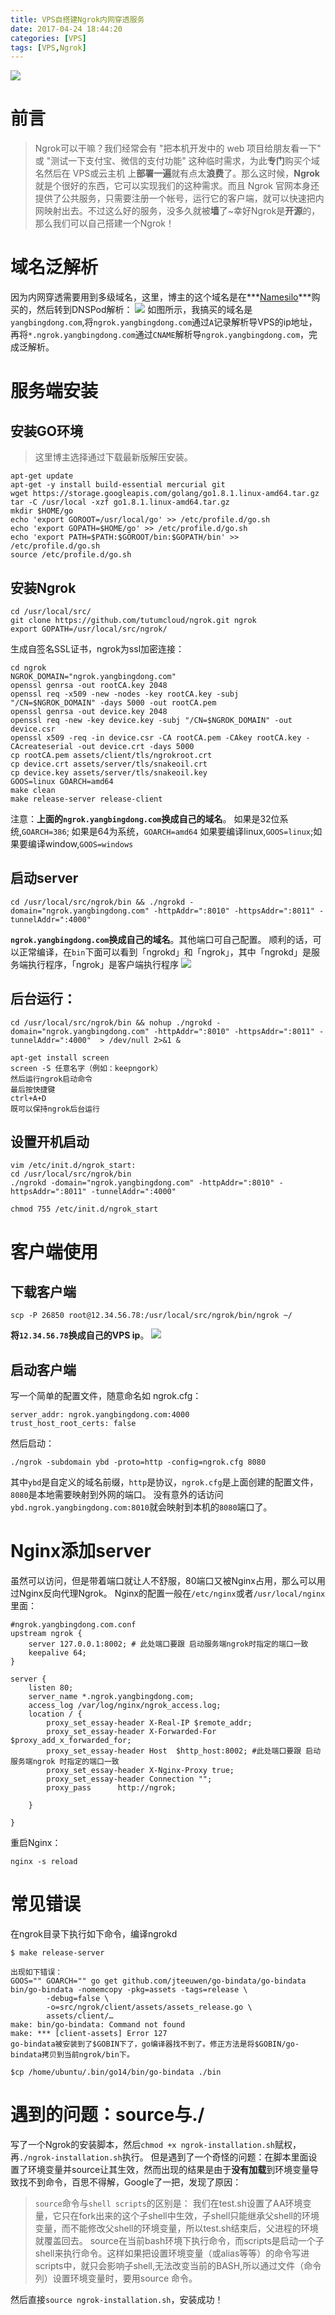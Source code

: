 ```yaml
---
title: VPS自搭建Ngrok内网穿透服务
date: 2017-04-24 18:44:20
categories: [VPS]
tags: [VPS,Ngrok]
---
```

![](http://ojoba1c98.bkt.clouddn.com/ngrok.png)
# 前言
> Ngrok可以干嘛？我们经常会有 "把本机开发中的 web 项目给朋友看一下" 或 "测试一下支付宝、微信的支付功能" 这种临时需求，为此**专门**购买个域名然后在 VPS或云主机 上**部署一遍**就有点太**浪费**了。那么这时候，**Ngrok**就是个很好的东西，它可以实现我们的这种需求。而且 Ngrok 官网本身还提供了公共服务，只需要注册一个帐号，运行它的客户端，就可以快速把内网映射出去。不过这么好的服务，没多久就被**墙**了~幸好Ngrok是**开源**的，那么我们可以自己搭建一个Ngrok！

<!--more-->
# 域名泛解析
因为内网穿透需要用到多级域名，这里，博主的这个域名是在***[Namesilo](https://www.namesilo.com/)***购买的，然后转到DNSPod解析：
![](http://ojoba1c98.bkt.clouddn.com/DNSPod.png)
如图所示，我搞买的域名是`yangbingdong.com`,将`ngrok.yangbingdong.com`通过`A`记录解析导VPS的ip地址，再将`*.ngrok.yangbingdong.com`通过`CNAME`解析导`ngrok.yangbingdong.com`，完成泛解析。

# 服务端安装
## 安装GO环境
> 这里博主选择通过下载最新版解压安装。
```shell
apt-get update
apt-get -y install build-essential mercurial git
wget https://storage.googleapis.com/golang/go1.8.1.linux-amd64.tar.gz
tar -C /usr/local -xzf go1.8.1.linux-amd64.tar.gz
mkdir $HOME/go
echo 'export GOROOT=/usr/local/go' >> /etc/profile.d/go.sh
echo 'export GOPATH=$HOME/go' >> /etc/profile.d/go.sh
echo 'export PATH=$PATH:$GOROOT/bin:$GOPATH/bin' >> /etc/profile.d/go.sh
source /etc/profile.d/go.sh
```

## 安装Ngrok
```shell
cd /usr/local/src/
git clone https://github.com/tutumcloud/ngrok.git ngrok
export GOPATH=/usr/local/src/ngrok/
```
生成自签名SSL证书，ngrok为ssl加密连接：
```shell
cd ngrok
NGROK_DOMAIN="ngrok.yangbingdong.com"
openssl genrsa -out rootCA.key 2048
openssl req -x509 -new -nodes -key rootCA.key -subj "/CN=$NGROK_DOMAIN" -days 5000 -out rootCA.pem
openssl genrsa -out device.key 2048
openssl req -new -key device.key -subj "/CN=$NGROK_DOMAIN" -out device.csr
openssl x509 -req -in device.csr -CA rootCA.pem -CAkey rootCA.key -CAcreateserial -out device.crt -days 5000
cp rootCA.pem assets/client/tls/ngrokroot.crt
cp device.crt assets/server/tls/snakeoil.crt 
cp device.key assets/server/tls/snakeoil.key
GOOS=linux GOARCH=amd64
make clean
make release-server release-client
```
注意：**上面的`ngrok.yangbingdong.com`换成自己的域名**。
如果是32位系统,`GOARCH=386`; 如果是64为系统，`GOARCH=amd64`
如果要编译linux,`GOOS=linux`;如果要编译window,`GOOS=windows`

## 启动server
```shell
cd /usr/local/src/ngrok/bin && ./ngrokd -domain="ngrok.yangbingdong.com" -httpAddr=":8010" -httpsAddr=":8011" -tunnelAddr=":4000"
```
**`ngrok.yangbingdong.com`换成自己的域名**。其他端口可自己配置。
顺利的话，可以正常编译，在`bin`下面可以看到「ngrokd」和「ngrok」，其中「ngrokd」是服务端执行程序，「ngrok」是客户端执行程序
![](http://ojoba1c98.bkt.clouddn.com/ngrok-server-startup.png)

## 后台运行：
```shell
cd /usr/local/src/ngrok/bin && nohup ./ngrokd -domain="ngrok.yangbingdong.com" -httpAddr=":8010" -httpsAddr=":8011" -tunnelAddr=":4000"  > /dev/null 2>&1 &
```

```shell
apt-get install screen
screen -S 任意名字（例如：keepngork）
然后运行ngrok启动命令
最后按快捷键
ctrl+A+D
既可以保持ngrok后台运行
```

## 设置开机启动
```shell
vim /etc/init.d/ngrok_start:
cd /usr/local/src/ngrok/bin
./ngrokd -domain="ngrok.yangbingdong.com" -httpAddr=":8010" -httpsAddr=":8011" -tunnelAddr=":4000"

chmod 755 /etc/init.d/ngrok_start
```

# 客户端使用
## 下载客户端
```shell
scp -P 26850 root@12.34.56.78:/usr/local/src/ngrok/bin/ngrok ~/
```
**将`12.34.56.78`换成自己的VPS ip**。
![](http://ojoba1c98.bkt.clouddn.com/ngrok-client-startup.png)


## 启动客户端
写一个简单的配置文件，随意命名如 ngrok.cfg：
```
server_addr: ngrok.yangbingdong.com:4000
trust_host_root_certs: false
```
然后启动：
```
./ngrok -subdomain ybd -proto=http -config=ngrok.cfg 8080
```
其中`ybd`是自定义的域名前缀，`http`是协议，`ngrok.cfg`是上面创建的配置文件，`8080`是本地需要映射到外网的端口。
没有意外的话访问`ybd.ngrok.yangbingdong.com:8010`就会映射到本机的`8080`端口了。

# Nginx添加server
虽然可以访问，但是带着端口就让人不舒服，80端口又被Nginx占用，那么可以用过Nginx反向代理Ngrok。
Nginx的配置一般在`/etc/nginx`或者`/usr/local/nginx`里面：
```
#ngrok.yangbingdong.com.conf
upstream ngrok {
    server 127.0.0.1:8002; # 此处端口要跟 启动服务端ngrok时指定的端口一致
    keepalive 64;
}

server {
    listen 80;
    server_name *.ngrok.yangbingdong.com;
    access_log /var/log/nginx/ngrok_access.log;
    location / {
        proxy_set_essay-header X-Real-IP $remote_addr;
        proxy_set_essay-header X-Forwarded-For $proxy_add_x_forwarded_for;
        proxy_set_essay-header Host  $http_host:8002; #此处端口要跟 启动服务端ngrok 时指定的端口一致
        proxy_set_essay-header X-Nginx-Proxy true;
        proxy_set_essay-header Connection "";
        proxy_pass      http://ngrok;

    }

}
```

重启Nginx：
```shell
nginx -s reload 
```

# 常见错误
在ngrok目录下执行如下命令，编译ngrokd
```
$ make release-server

出现如下错误：
GOOS="" GOARCH="" go get github.com/jteeuwen/go-bindata/go-bindata
bin/go-bindata -nomemcopy -pkg=assets -tags=release \
        -debug=false \
        -o=src/ngrok/client/assets/assets_release.go \
        assets/client/…
make: bin/go-bindata: Command not found
make: *** [client-assets] Error 127
go-bindata被安装到了$GOBIN下了，go编译器找不到了。修正方法是将$GOBIN/go-bindata拷贝到当前ngrok/bin下。

$cp /home/ubuntu/.bin/go14/bin/go-bindata ./bin
```

# 遇到的问题：source与./
写了一个Ngrok的安装脚本，然后`chmod +x ngrok-installation.sh`赋权，再`./ngrok-installation.sh`执行。
但是遇到了一个奇怪的问题：在脚本里面设置了环境变量并source让其生效，然而出现的结果是由于**没有加载**到环境变量导致找不到命令，百思不得解，Google了一把，发现了原因：
>`source`命令与`shell scripts`的区别是：
>我们在test.sh设置了AA环境变量，它只在fork出来的这个子shell中生效，子shell只能继承父shell的环境变量，而不能修改父shell的环境变量，所以test.sh结束后，父进程的环境就覆盖回去。
>source在当前bash环境下执行命令，而scripts是启动一个子shell来执行命令。这样如果把设置环境变量（或alias等等）的命令写进scripts中，就只会影响子shell,无法改变当前的BASH,所以通过文件（命令列）设置环境变量时，要用source 命令。

然后直接`source ngrok-installation.sh`，安装成功！





